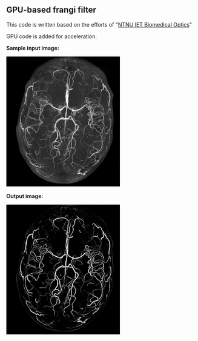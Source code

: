 ## GPU-based frangi filter

This code is written based on the efforts of "[NTNU IET Biomedical Optics](http://ntnu-bioopt.github.io/software/libfrangi.html)"

GPU code is added for acceleration.
<p><b>Sample input image:</b></p>
<img src = "brain.bmp" width=300>
  
<p><b>Output image:</b></p>
<img src = "result.bmp" width=300>
